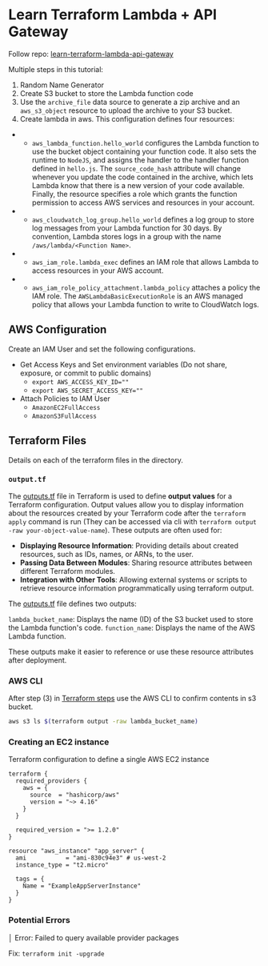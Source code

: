 # Learn Terraform Lambda + API Gateway
Follow repo: [learn-terraform-lambda-api-gateway](https://github.com/hashicorp-education/learn-terraform-lambda-api-gateway)

Multiple steps in this tutorial:
1. Random Name Generator
2. Create S3 bucket to store the Lambda function code
3. Use the `archive_file` data source to generate a zip archive and an `aws_s3_object` resource to upload the archive to your S3 bucket.
4. Create lambda in aws. This configuration defines four resources:
- - `aws_lambda_function.hello_world` configures the Lambda function to use the bucket object containing your function code. It also sets the runtime to `NodeJS`, and assigns the handler to the handler function defined in `hello.js`. The `source_code_hash` attribute will change whenever you update the code contained in the archive, which lets Lambda know that there is a new version of your code available. Finally, the resource specifies a role which grants the function permission to access AWS services and resources in your account.

- - `aws_cloudwatch_log_group.hello_world` defines a log group to store log messages from your Lambda function for 30 days. By convention, Lambda stores logs in a group with the name `/aws/lambda/<Function Name>`.

- - `aws_iam_role.lambda_exec` defines an IAM role that allows Lambda to access resources in your AWS account.

- - `aws_iam_role_policy_attachment.lambda_policy` attaches a policy the IAM role. The `AWSLambdaBasicExecutionRole` is an AWS managed policy that allows your Lambda function to write to CloudWatch logs.

## AWS Configuration
Create an IAM User and set the following configurations.
* Get Access Keys and Set environment variables (Do not share, exposure, or commit to public domains)
    - `export AWS_ACCESS_KEY_ID=""`
    - `export AWS_SECRET_ACCESS_KEY=""`
* Attach Policies to IAM User
    - `AmazonEC2FullAccess`
    - `AmazonS3FullAccess`

## Terraform Files
Details on each of the terraform files in the directory.

### `output.tf` 
The [outputs.tf](./outputs.tf) file in Terraform is used to define **output values** for a Terraform configuration. Output values allow you to display information about the resources created by your Terraform code after the `terraform apply` command is run (They can be accessed via cli with `terraform output -raw your-object-value-name`). These outputs are often used for:

- **Displaying Resource Information**: Providing details about created resources, such as IDs, names, or ARNs, to the user.
- **Passing Data Between Modules**: Sharing resource attributes between different Terraform modules.
- **Integration with Other Tools**: Allowing external systems or scripts to retrieve resource information programmatically using terraform output.

The [outputs.tf](./outputs.tf) file defines two outputs:

`lambda_bucket_name`: Displays the name (ID) of the S3 bucket used to store the Lambda function's code.
`function_name`: Displays the name of the AWS Lambda function.

These outputs make it easier to reference or use these resource attributes after deployment.


### AWS CLI

After step (3) in [Terraform steps](#learn-terraform-lambda--api-gateway) use the AWS CLI to confirm contents in s3 bucket.
```bash
aws s3 ls $(terraform output -raw lambda_bucket_name)
```
### Creating an EC2 instance
Terraform configuration to define a single AWS EC2 instance

```hcl
terraform {
  required_providers {
    aws = {
      source  = "hashicorp/aws"
      version = "~> 4.16"
    }
  }

  required_version = ">= 1.2.0"
}

resource "aws_instance" "app_server" {
  ami           = "ami-830c94e3" # us-west-2
  instance_type = "t2.micro"

  tags = {
    Name = "ExampleAppServerInstance"
  }
}

```

### Potential Errors

│ Error: Failed to query available provider packages

Fix: `terraform init -upgrade`